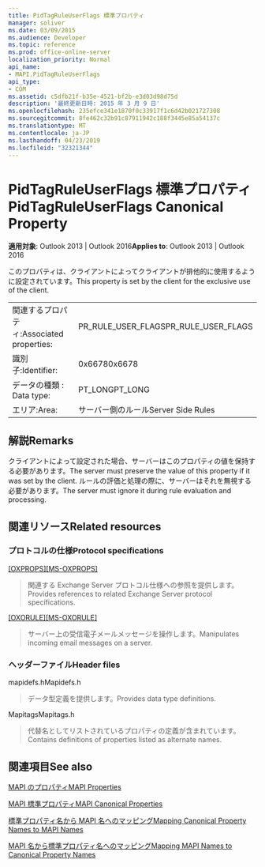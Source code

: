 ```yaml
---
title: PidTagRuleUserFlags 標準プロパティ
manager: soliver
ms.date: 03/09/2015
ms.audience: Developer
ms.topic: reference
ms.prod: office-online-server
localization_priority: Normal
api_name:
- MAPI.PidTagRuleUserFlags
api_type:
- COM
ms.assetid: c5dfb21f-b35e-4521-bf2b-e3d03d98d75d
description: '最終更新日時: 2015 年 3 月 9 日'
ms.openlocfilehash: 235efce341e1870f0c33917f1c6d42b021727308
ms.sourcegitcommit: 8fe462c32b91c87911942c188f3445e85a54137c
ms.translationtype: MT
ms.contentlocale: ja-JP
ms.lasthandoff: 04/23/2019
ms.locfileid: "32321344"
---
```

# <a name="pidtagruleuserflags-canonical-property"></a><span data-ttu-id="5061a-103">PidTagRuleUserFlags 標準プロパティ</span><span class="sxs-lookup"><span data-stu-id="5061a-103">PidTagRuleUserFlags Canonical Property</span></span>

  
  
<span data-ttu-id="5061a-104">**適用対象**: Outlook 2013 | Outlook 2016</span><span class="sxs-lookup"><span data-stu-id="5061a-104">**Applies to**: Outlook 2013 | Outlook 2016</span></span> 
  
<span data-ttu-id="5061a-105">このプロパティは、クライアントによってクライアントが排他的に使用するように設定されています。</span><span class="sxs-lookup"><span data-stu-id="5061a-105">This property is set by the client for the exclusive use of the client.</span></span> 
  
|||
|:-----|:-----|
|<span data-ttu-id="5061a-106">関連するプロパティ:</span><span class="sxs-lookup"><span data-stu-id="5061a-106">Associated properties:</span></span>  <br/> |<span data-ttu-id="5061a-107">PR_RULE_USER_FLAGS</span><span class="sxs-lookup"><span data-stu-id="5061a-107">PR_RULE_USER_FLAGS</span></span>  <br/> |
|<span data-ttu-id="5061a-108">識別子:</span><span class="sxs-lookup"><span data-stu-id="5061a-108">Identifier:</span></span>  <br/> |<span data-ttu-id="5061a-109">0x6678</span><span class="sxs-lookup"><span data-stu-id="5061a-109">0x6678</span></span>  <br/> |
|<span data-ttu-id="5061a-110">データの種類 : </span><span class="sxs-lookup"><span data-stu-id="5061a-110">Data type:</span></span>  <br/> |<span data-ttu-id="5061a-111">PT_LONG</span><span class="sxs-lookup"><span data-stu-id="5061a-111">PT_LONG</span></span>  <br/> |
|<span data-ttu-id="5061a-112">エリア:</span><span class="sxs-lookup"><span data-stu-id="5061a-112">Area:</span></span>  <br/> |<span data-ttu-id="5061a-113">サーバー側のルール</span><span class="sxs-lookup"><span data-stu-id="5061a-113">Server Side Rules</span></span>  <br/> |
   
## <a name="remarks"></a><span data-ttu-id="5061a-114">解説</span><span class="sxs-lookup"><span data-stu-id="5061a-114">Remarks</span></span>

<span data-ttu-id="5061a-115">クライアントによって設定された場合、サーバーはこのプロパティの値を保持する必要があります。</span><span class="sxs-lookup"><span data-stu-id="5061a-115">The server must preserve the value of this property if it was set by the client.</span></span> <span data-ttu-id="5061a-116">ルールの評価と処理の際に、サーバーはそれを無視する必要があります。</span><span class="sxs-lookup"><span data-stu-id="5061a-116">The server must ignore it during rule evaluation and processing.</span></span>
  
## <a name="related-resources"></a><span data-ttu-id="5061a-117">関連リソース</span><span class="sxs-lookup"><span data-stu-id="5061a-117">Related resources</span></span>

### <a name="protocol-specifications"></a><span data-ttu-id="5061a-118">プロトコルの仕様</span><span class="sxs-lookup"><span data-stu-id="5061a-118">Protocol specifications</span></span>

<span data-ttu-id="5061a-119">[[OXPROPS]](https://msdn.microsoft.com/library/f6ab1613-aefe-447d-a49c-18217230b148%28Office.15%29.aspx)</span><span class="sxs-lookup"><span data-stu-id="5061a-119">[[MS-OXPROPS]](https://msdn.microsoft.com/library/f6ab1613-aefe-447d-a49c-18217230b148%28Office.15%29.aspx)</span></span>
  
> <span data-ttu-id="5061a-120">関連する Exchange Server プロトコル仕様への参照を提供します。</span><span class="sxs-lookup"><span data-stu-id="5061a-120">Provides references to related Exchange Server protocol specifications.</span></span>
    
<span data-ttu-id="5061a-121">[[OXORULE]](https://msdn.microsoft.com/library/70ac9436-501e-43e2-9163-20d2b546b886%28Office.15%29.aspx)</span><span class="sxs-lookup"><span data-stu-id="5061a-121">[[MS-OXORULE]](https://msdn.microsoft.com/library/70ac9436-501e-43e2-9163-20d2b546b886%28Office.15%29.aspx)</span></span>
  
> <span data-ttu-id="5061a-122">サーバー上の受信電子メールメッセージを操作します。</span><span class="sxs-lookup"><span data-stu-id="5061a-122">Manipulates incoming email messages on a server.</span></span>
    
### <a name="header-files"></a><span data-ttu-id="5061a-123">ヘッダーファイル</span><span class="sxs-lookup"><span data-stu-id="5061a-123">Header files</span></span>

<span data-ttu-id="5061a-124">mapidefs.h</span><span class="sxs-lookup"><span data-stu-id="5061a-124">Mapidefs.h</span></span>
  
> <span data-ttu-id="5061a-125">データ型定義を提供します。</span><span class="sxs-lookup"><span data-stu-id="5061a-125">Provides data type definitions.</span></span>
    
<span data-ttu-id="5061a-126">Mapitags</span><span class="sxs-lookup"><span data-stu-id="5061a-126">Mapitags.h</span></span>
  
> <span data-ttu-id="5061a-127">代替名としてリストされているプロパティの定義が含まれています。</span><span class="sxs-lookup"><span data-stu-id="5061a-127">Contains definitions of properties listed as alternate names.</span></span>
    
## <a name="see-also"></a><span data-ttu-id="5061a-128">関連項目</span><span class="sxs-lookup"><span data-stu-id="5061a-128">See also</span></span>



[<span data-ttu-id="5061a-129">MAPI のプロパティ</span><span class="sxs-lookup"><span data-stu-id="5061a-129">MAPI Properties</span></span>](mapi-properties.md)
  
[<span data-ttu-id="5061a-130">MAPI 標準プロパティ</span><span class="sxs-lookup"><span data-stu-id="5061a-130">MAPI Canonical Properties</span></span>](mapi-canonical-properties.md)
  
[<span data-ttu-id="5061a-131">標準プロパティ名から MAPI 名へのマッピング</span><span class="sxs-lookup"><span data-stu-id="5061a-131">Mapping Canonical Property Names to MAPI Names</span></span>](mapping-canonical-property-names-to-mapi-names.md)
  
[<span data-ttu-id="5061a-132">MAPI 名から標準プロパティ名へのマッピング</span><span class="sxs-lookup"><span data-stu-id="5061a-132">Mapping MAPI Names to Canonical Property Names</span></span>](mapping-mapi-names-to-canonical-property-names.md)

